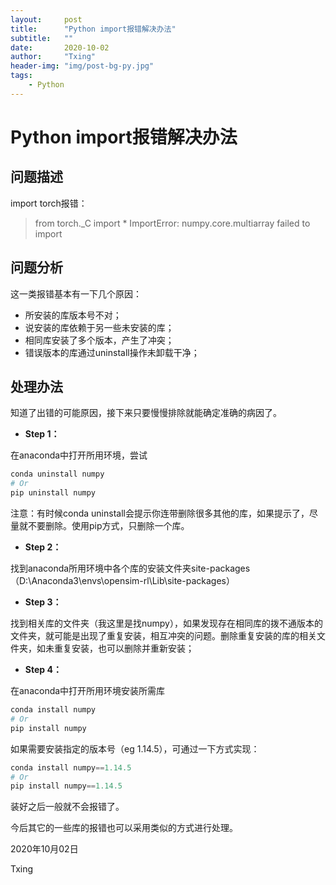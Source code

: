```yaml
---
layout:     post
title:      "Python import报错解决办法"
subtitle:   ""
date:       2020-10-02
author:     "Txing"
header-img: "img/post-bg-py.jpg"
tags:
    - Python
---
```


# Python import报错解决办法

## 问题描述

import torch报错：

> from torch._C import * ImportError: numpy.core.multiarray failed to import

## 问题分析

这一类报错基本有一下几个原因：

- 所安装的库版本号不对；
- 说安装的库依赖于另一些未安装的库；
- 相同库安装了多个版本，产生了冲突；
- 错误版本的库通过uninstall操作未卸载干净；

## 处理办法

知道了出错的可能原因，接下来只要慢慢排除就能确定准确的病因了。

- **Step 1：**

在anaconda中打开所用环境，尝试

```python
conda uninstall numpy
# Or
pip uninstall numpy
```

注意：有时候conda uninstall会提示你连带删除很多其他的库，如果提示了，尽量就不要删除。使用pip方式，只删除一个库。

- **Step 2：**

找到anaconda所用环境中各个库的安装文件夹site-packages（D:\Anaconda3\envs\opensim-rl\Lib\site-packages）

- **Step 3：**

找到相关库的文件夹（我这里是找numpy），如果发现存在相同库的拨不通版本的文件夹，就可能是出现了重复安装，相互冲突的问题。删除重复安装的库的相关文件夹，如未重复安装，也可以删除并重新安装；

- **Step 4：**

在anaconda中打开所用环境安装所需库

```python
conda install numpy
# Or
pip install numpy
```

如果需要安装指定的版本号（eg 1.14.5），可通过一下方式实现：

```python
conda install numpy==1.14.5
# Or
pip install numpy==1.14.5
```





装好之后一般就不会报错了。

今后其它的一些库的报错也可以采用类似的方式进行处理。



2020年10月02日

Txing


